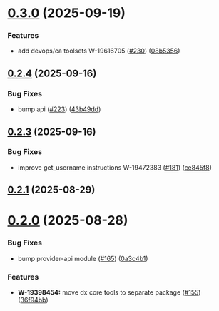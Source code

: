 # [0.3.0](https://github.com/salesforcecli/mcp/compare/mcp-provider-dx-core@0.2.4...mcp-provider-dx-core@0.3.0) (2025-09-19)


### Features

* add devops/ca toolsets W-19616705 ([#230](https://github.com/salesforcecli/mcp/issues/230)) ([08b5356](https://github.com/salesforcecli/mcp/commit/08b5356f8a53ffeaf3462736169e95ba2729c39c))



## [0.2.4](https://github.com/salesforcecli/mcp/compare/mcp-provider-dx-core@0.2.3...mcp-provider-dx-core@0.2.4) (2025-09-16)


### Bug Fixes

* bump api ([#223](https://github.com/salesforcecli/mcp/issues/223)) ([43b49dd](https://github.com/salesforcecli/mcp/commit/43b49dd158960e37682db931b49d5aaa3d32c2f1))



## [0.2.3](https://github.com/salesforcecli/mcp/compare/mcp-provider-dx-core@0.2.1...mcp-provider-dx-core@0.2.3) (2025-09-16)


### Bug Fixes

* improve get_username instructions W-19472383 ([#181](https://github.com/salesforcecli/mcp/issues/181)) ([ce845f8](https://github.com/salesforcecli/mcp/commit/ce845f8a956dece92cf2d67e29cc868c8ac69b92))



## [0.2.1](https://github.com/salesforcecli/mcp/compare/mcp-provider-dx-core@0.2.0...mcp-provider-dx-core@0.2.1) (2025-08-29)



# [0.2.0](https://github.com/salesforcecli/mcp/compare/36f94bb97e0ba4de8aeba700ff947d03eb865bc0...mcp-provider-dx-core@0.2.0) (2025-08-28)


### Bug Fixes

* bump provider-api module ([#165](https://github.com/salesforcecli/mcp/issues/165)) ([0a3c4b1](https://github.com/salesforcecli/mcp/commit/0a3c4b1fbba1a9956846572b5ecabb8ebdd3abd6))


### Features

* **W-19398454:** move dx core tools to separate package ([#155](https://github.com/salesforcecli/mcp/issues/155)) ([36f94bb](https://github.com/salesforcecli/mcp/commit/36f94bb97e0ba4de8aeba700ff947d03eb865bc0))




